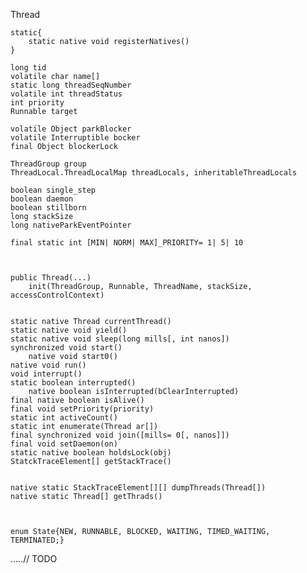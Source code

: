 



Thread

    static{
        static native void registerNatives()
    }

    long tid
    volatile char name[]
    static long threadSeqNumber
    volatile int threadStatus
    int priority
    Runnable target

    volatile Object parkBlocker
    volatile Interruptible bocker
    final Object blockerLock

    ThreadGroup group
    ThreadLocal.ThreadLocalMap threadLocals, inheritableThreadLocals

    boolean single_step
    boolean daemon
    boolean stillborn
    long stackSize
    long nativeParkEventPointer

    final static int [MIN| NORM| MAX]_PRIORITY= 1| 5| 10

    
    
    public Thread(...)
        init(ThreadGroup, Runnable, ThreadName, stackSize, accessControlContext)


    static native Thread currentThread()
    static native void yield()
    static native void sleep(long mills[, int nanos])
    synchronized void start()
        native void start0()
    native void run()
    void interrupt()
    static boolean interrupted()
        native boolean isInterrupted(bClearInterrupted)
    final native boolean isAlive()
    final void setPriority(priority)
    static int activeCount()
    static int enumerate(Thread ar[])
    final synchronized void join([mills= 0[, nanos]])
    final void setDaemon(on)
    static native boolean holdsLock(obj)
    StatckTraceElement[] getStackTrace()


    native static StackTraceElement[][] dumpThreads(Thread[])
    native static Thread[] getThrads()
    


    enum State{NEW, RUNNABLE, BLOCKED, WAITING, TIMED_WAITING, TERMINATED;}


    
.....// TODO